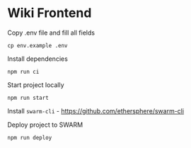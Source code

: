 # Wiki Frontend

Copy .env file and fill all fields

`cp env.example .env`

Install dependencies

`npm run ci`

Start project locally

`npm run start`

Install `swarm-cli` - https://github.com/ethersphere/swarm-cli

Deploy project to SWARM

`npm run deploy`